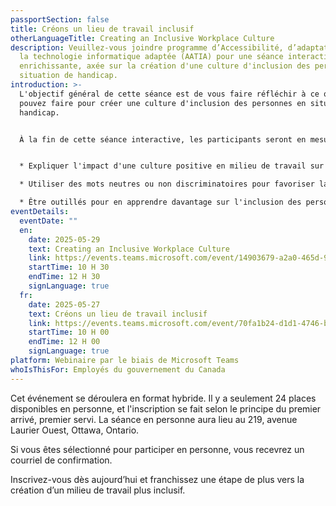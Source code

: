 ```yaml
---
passportSection: false
title: Créons un lieu de travail inclusif
otherLanguageTitle: Creating an Inclusive Workplace Culture
description: Veuillez-vous joindre programme d’Accessibilité, d’adaptation et de
  la technologie informatique adaptée (AATIA) pour une séance interactive et
  enrichissante, axée sur la création d'une culture d'inclusion des personnes en
  situation de handicap.
introduction: >-
  L'objectif général de cette séance est de vous faire réfléchir à ce que vous
  pouvez faire pour créer une culture d'inclusion des personnes en situation de
  handicap.


  À la fin de cette séance interactive, les participants seront en mesure de :


  * Expliquer l'impact d'une culture positive en milieu de travail sur l'inclusion des personnes en situation de handicap.

  * Utiliser des mots neutres ou non discriminatoires pour favoriser la diversité et l'inclusion dans la fonction publique fédérale.

  * Être outillés pour en apprendre davantage sur l'inclusion des personnes en situation de handicap et sur ce qu'ils peuvent faire pour influencer positivement la culture en milieu de travail.
eventDetails:
  eventDate: ""
  en:
    date: 2025-05-29
    text: Creating an Inclusive Workplace Culture
    link: https://events.teams.microsoft.com/event/14903679-a2a0-465d-9273-734784784af5@d05bc194-94bf-4ad6-ae2e-1db0f2e38f5e
    startTime: 10 H 30
    endTime: 12 H 30
    signLanguage: true
  fr:
    date: 2025-05-27
    text: Créons un lieu de travail inclusif
    link: https://events.teams.microsoft.com/event/70fa1b24-d1d1-4746-b015-50dde9558c5d@d05bc194-94bf-4ad6-ae2e-1db0f2e38f5e
    startTime: 10 H 00
    endTime: 12 H 00
    signLanguage: true
platform: Webinaire par le biais de Microsoft Teams
whoIsThisFor: Employés du gouvernement du Canada
---
```

Cet événement se déroulera en format hybride. Il y a seulement 24 places disponibles en personne, et l'inscription se fait selon le principe du premier arrivé, premier servi. La séance en personne aura lieu au 219, avenue Laurier Ouest, Ottawa, Ontario.

Si vous êtes sélectionné pour participer en personne, vous recevrez un courriel de confirmation.

Inscrivez-vous dès aujourd’hui et franchissez une étape de plus vers la création d’un milieu de travail plus inclusif.
